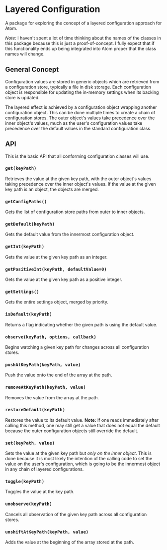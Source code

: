 # Layered Configuration

A package for exploring the concept of a layered configuration approach for Atom.

*Note:* I haven't spent a lot of time thinking about the names of the classes in this package because this is just a proof-of-concept. I fully expect that if this functionality ends up being integrated into Atom proper that the class names will change.

## General Concept

Configuration values are stored in generic objects which are retrieved from a configuration store, typically a file in disk storage. Each configuration object is responsible for updating the in-memory settings when its backing store is updated.

The layered effect is achieved by a configuration object wrapping another configuration object. This can be done multiple times to create a chain of configuration stores. The outer object's values take precedence over the inner object's values, much as the user's configuration values take precedence over the default values in the standard configuration class.

## API

This is the basic API that all conforming configuration classes will use.

### `get(keyPath)`

Retrieves the value at the given key path, with the outer object's values taking precedence over the inner object's values. If the value at the given key path is an object, the objects are merged.

### `getConfigPaths()`

Gets the list of configuration store paths from outer to inner objects.

### `getDefault(keyPath)`

Gets the default value from the innermost configuration object.

### `getInt(keyPath)`

Gets the value at the given key path as an integer.

### `getPositiveInt(keyPath, defaultValue=0)`

Gets the value at the given key path as a positive integer.

### `getSettings()`

Gets the entire settings object, merged by priority.

### `isDefault(keyPath)`

Returns a flag indicating whether the given path is using the default value.

### `observe(keyPath, options, callback)`

Begins watching a given key path for changes across all configuration stores.

### `pushAtKeyPath(keyPath, value)`

Push the value onto the end of the array at the path.

### `removeAtKeyPath(keyPath, value)`

Removes the value from the array at the path.

### `restoreDefault(keyPath)`

Restores the value to its default value. **Note:** If one reads immediately after calling this method, one may still get a value that does not equal the default because the outer configuration objects still override the default.

### `set(keyPath, value)`

Sets the value at the given key path but *only on the inner object*. This is done because it is most likely the intention of the calling code to set the value on the user's configuration, which is going to be the innermost object in any chain of layered configurations.

### `toggle(keyPath)`

Toggles the value at the key path.

### `unobserve(keyPath)`

Cancels all observation of the given key path across all configuration stores.

### `unshiftAtKeyPath(keyPath, value)`

Adds the value at the beginning of the array stored at the path.
